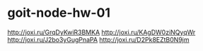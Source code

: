 # goit-node-hw-01

http://joxi.ru/GrqDyKwiR3BMKA
http://joxi.ru/KAgDW0ziNQyqWr
http://joxi.ru/J2bo3yGugPnaPA
http://joxi.ru/D2Pk8EZtB0N9jm
